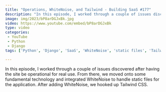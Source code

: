 ```yaml
---
title: "Operations, WhiteNoise, and Tailwind - Building SaaS #177"
description: "In this episode, I worked through a couple of issues discovered after having the site be operational for real use. From there, we moved onto some fundamental technology and integrated WhiteNoise to handle static files for the application. After adding WhiteNoise, we hooked up Tailwind CSS."
image: img/2023/bP8arDGJxBk.jpg
video: https://www.youtube.com/embed/bP8arDGJxBk
type: video
categories:
 - YouTube
 - Python
 - Django
tags: ['Python', 'Django', 'SaaS', 'WhiteNoise', 'static files', 'Tailwind', 'CSS', 'Tailwind CSS', 'Node.js', 'Heroku', 'buildpacks']

---
```


In this episode, I worked through a couple of issues discovered after having the site be operational for real use. From there, we moved onto some fundamental technology and integrated WhiteNoise to handle static files for the application. After adding WhiteNoise, we hooked up Tailwind CSS.
